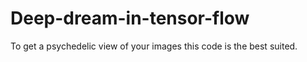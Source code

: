 # Deep-dream-in-tensor-flow

To get a psychedelic view of your images this code is the best suited.
